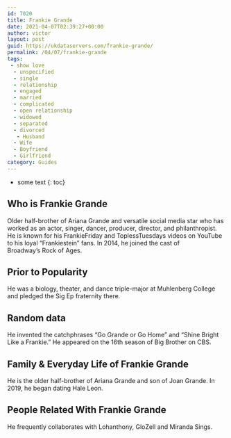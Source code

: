 ```yaml
---
id: 7020
title: Frankie Grande
date: 2021-04-07T02:39:27+00:00
author: victor
layout: post
guid: https://ukdataservers.com/frankie-grande/
permalink: /04/07/frankie-grande
tags:
 - show love
  - unspecified
  - single
  - relationship
  - engaged
  - married
  - complicated
  - open relationship
  - widowed
  - separated
  - divorced
   - Husband
  - Wife
  - Boyfriend
  - Girlfriend
category: Guides
---
```


* some text
{: toc}


## Who is Frankie Grande



Older half-brother of Ariana Grande and versatile social media star who has worked as an actor, singer, dancer, producer, director, and philanthropist. He is known for his FrankieFriday and ToplessTuesdays videos on YouTube to his loyal &#8220;Frankiestein&#8221; fans. In 2014, he joined the cast of Broadway&#8217;s Rock of Ages.

                
                
                
## Prior to Popularity



He was a biology, theater, and dance triple-major at Muhlenberg College and pledged the Sig Ep fraternity there.

                
                
                
## Random data



He invented the catchphrases &#8220;Go Grande or Go Home&#8221; and &#8220;Shine Bright Like a Frankie.&#8221; He appeared on the 16th season of Big Brother on CBS.

                
                
                
## Family & Everyday Life of Frankie Grande



He is the older half-brother of Ariana Grande and son of Joan Grande. In 2019, he began dating Hale Leon. 

                
                
                
## People Related With Frankie Grande



He frequently collaborates with Lohanthony, GloZell and Miranda Sings.

                
              
            
          
          
          